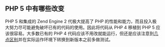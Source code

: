 PHP 5 中有哪些改变
------------------

PHP 5 和集成的 Zend Engine 2 代极大提高了 PHP
的性能和能力，而且投入极大努力尽可能避免破坏已有的代码的使用。因此将代码从
PHP 4 移植到 PHP 5 应该很容易。大多数已有的 PHP 4
代码应该不用改就能运行，但还是应该注意到<a href="/migration5/incompatible.html" class="link">几点区别</a>并在实际运作环境下转换到新版本之前多做测试。
